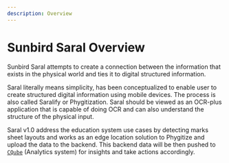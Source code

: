 ```yaml
---
description: Overview
---
```


# Sunbird Saral Overview

Sunbird Saral attempts to create a connection between the information that exists in the physical world and ties it to digital structured information.

Saral literally means simplicity, has been conceptualized to enable user to create structured digital information using mobile devices. The process is also called Saralify or Phygitization. Saral should be viewed as an OCR-plus application that is capable of doing OCR and can also understand the structure of the physical input.

Saral v1.0 address the education system use cases by detecting marks sheet layouts and works as an edge location solution to Phygitize and upload the data to the backend. This backend data will be then pushed to [`CQube`](https://cqube.sunbird.org) (Analytics system) for insights and take actions accordingly.
